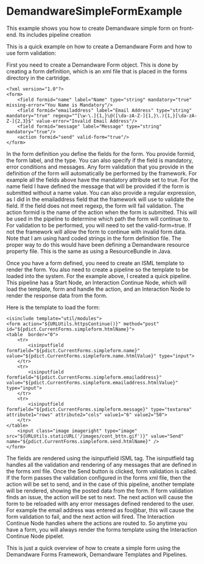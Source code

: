 # DemandwareSimpleFormExample
This example shows you how to create Demandware simple form on front-end. Its includes pipeline creation 

This is a quick example on how to create a Demandware Form and how to use form validation:

First you need to create a Demandware Form object. This is done by creating a form definition, which is an xml file
that is placed in the forms directory in the cartridge.
```
<?xml version="1.0"?>
<form>
    <field formid="name" label="Name" type="string" mandatory="true" missing-error="You Name is Mandatory"/>
    <field formid="emailaddress" label="Email Address" type="string" mandatory="true" regexp="^[\w-\.]{1,}\@([\da-zA-Z-]{1,}\.){1,}[\da-zA-Z-]{2,3}$" value-error="Invalid Email Address"/>
    <field formid="message" label="Message" type="string" mandatory="true"/>
    <action formid="send" valid-form="true"/>
</form>
```
In the form definition you define the fields for the form. You provide formid, the form label, and the type. You can also specify if the field is mandatory, error conditions and messages.
Any form validation that you provide in the definition of the form will automatically be performed by the framework. For example all the fields above have the mandatory attribute set to
true. For the name field I have defined the message that will be provided if the form is submitted without a name value.
You can also provide a regular expression, as I did in the emailaddress field that the framework will use to validate the field. If the field does not meet regexp, the form will fail validation. The action formid is the name of the action when the form is submitted. This will be used in the pipeline to determine which path the form will continue to. For validation to be performed, you will need to set the valid-form=true. If not the framework will allow the form to continue with invalid form data. Note that I am using hard coded strings in the form definition file. The proper way to do this would have been defining a Demandware resource property file. This is the same as using a ResourceBundle in Java.
 
Once you have a form defined, you need to create an ISML template to render the form. You also need to create a pipeline so the template to be loaded into the system. For the example above, I created a quick pipeline. This pipeline has a Start Node, an Interaction Continue Node, which will load the template, form and handle the action, and an Interaction Node to render
the response data from the form.

Here is the template to load the form:
```
<isinclude template="util/modules">
<form action="${URLUtils.httpsContinue()}" method="post" id="${pdict.CurrentForms.simpleform.htmlName}">
<table  border="0">
    <tr>
        <isinputfield formfield="${pdict.CurrentForms.simpleform.name}" value="${pdict.CurrentForms.simpleform.name.htmlValue}" type="input">
    </tr>
    <tr>
        <isinputfield formfield="${pdict.CurrentForms.simpleform.emailaddress}" value="${pdict.CurrentForms.simpleform.emailaddress.htmlValue}" type="input">
    </tr>
    <tr>
        <isinputfield formfield="${pdict.CurrentForms.simpleform.message}" type="textarea" attribute1="rows" attribute2="cols" value1="6" value2="50">
    </tr>
</table>
    <input class="image imageright" type="image" src="${URLUtils.staticURL('/images/cont_bttn.gif')}" value="Send" name="${pdict.CurrentForms.simpleform.send.htmlName}" />
</form>
```

The fields are rendered using the isinputfield ISML tag. The isinputfield tag handles all the validation and rendering of any messages that are defined in the forms xml file.
Once the Send button is clicked, form validation is called. If the form passes the validation configured in the forms xml file, then the action will be set to send, and in the case of this pipeline,
another template will be rendered, showing the posted data from the form.
If form validation finds an issue, the action will be set to next. The next action will cause the form to be reloaded with any error messages defined rendered to the user. For example the email address was entered as foo@bar, this will cause the form validation to fail, and the next action will fired.
The Interaction Continue Node handles where the actions are routed to. So anytime you have a form, you will always render the forms template using the Interaction Continue Node pipelet.

This is just a quick overview of how to create a simple form using the Demandware Forms Framework, Demandware Templates and Pipelines.
